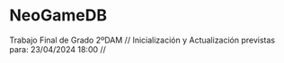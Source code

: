 # NeoGameDB
Trabajo Final de Grado 2ºDAM
// Inicialización y Actualización previstas para: 23/04/2024 18:00 //
